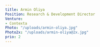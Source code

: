 ```yaml
---
title: Armin Oliya
Position: Research & Development Director
Venture:
- Contexta
Photo: "/uploads/armin-oliya.jpg"
Photo2x: "/uploads/armin-oliya@2x.jpg"
prio: 2
---
```


